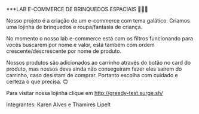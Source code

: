 ***LAB E-COMMERCE DE BRINQUEDOS ESPACIAIS 🚀🚀🚀 

Nosso projeto é a criação de um e-commerce com tema galático. Criamos uma lojinha de brinquedos e roupa/fantasia de criança.

No momento o nosso lab e-commerce está com os filtros funcionando para vocês buscarem por nome e valor, está também com ordem crescente/descrescente por nome de produto.

Nossos produtos são adicionados ao carrinho através do botão no card do produto, mas nossos devs ainda não conseguiram fazer eles saírem do carrinho, caso desistam de comprar. Portanto escolha com cuidado e certeza o que precisa. 🙃

Para visitar nossa lojinha clique em http://greedy-test.surge.sh/

Integrantes: Karen Alves e Thamires Lipelt
